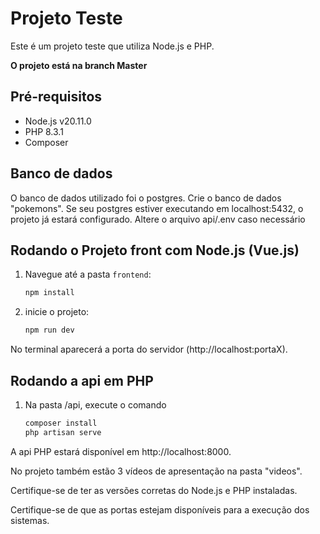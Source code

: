 # Projeto Teste

Este é um projeto teste que utiliza Node.js e PHP.

**O projeto está na branch Master**

## Pré-requisitos

- Node.js v20.11.0
- PHP 8.3.1
- Composer

## Banco de dados
O banco de dados utilizado foi o postgres. Crie o banco de dados "pokemons". Se seu postgres estiver executando em localhost:5432, o projeto já estará configurado. Altere o arquivo api/.env caso necessário

## Rodando o Projeto front com Node.js (Vue.js)

1. Navegue até a pasta `frontend`:
   ```bash
   npm install
   
2. inicie o projeto:
   ```bash
   npm run dev

No terminal aparecerá a porta do servidor (http://localhost:portaX).

## Rodando a api em PHP
1. Na pasta /api, execute o comando
   ```bash
   composer install
   php artisan serve

A api PHP estará disponível em http://localhost:8000.

No projeto também estão 3 vídeos de apresentação na pasta "videos".

Certifique-se de ter as versões corretas do Node.js e PHP instaladas.

Certifique-se de que as portas estejam disponíveis para a execução dos sistemas.

